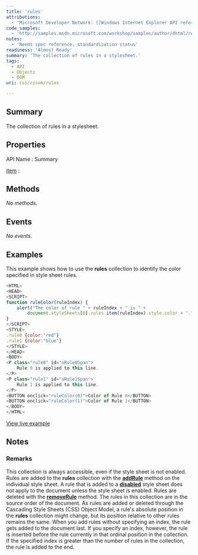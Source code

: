 ```yaml
---
title: 'rules'
attributions:
  - 'Microsoft Developer Network: [[Windows Internet Explorer API reference](http://msdn.microsoft.com/en-us/library/ie/hh828809%28v=vs.85%29.aspx) Article]'
code_samples:
  - 'http://samples.msdn.microsoft.com/workshop/samples/author/dhtml/refs/rules_1.htm'
notes:
  - 'Needs spec reference, standardization status'
readiness: 'Almost Ready'
summary: 'The collection of rules in a stylesheet.'
tags:
  - API
  - Objects
  - DOM
uri: css/cssom/rules

---
```

## Summary

The collection of rules in a stylesheet.

## Properties

API Name
:   Summary

[item](/css/cssom/rules/item)
:

## Methods

*No methods.*

## Events

*No events.*

## Examples

This example shows how to use the **rules** collection to identify the color specified in style sheet rules.

``` js
<HTML>
<HEAD>
<SCRIPT>
function ruleColor(ruleIndex) {
    alert("The color of rule " + ruleIndex + " is " +
        document.styleSheets[0].rules.item(ruleIndex).style.color + ".");
}
</SCRIPT>
<STYLE>
.rule0 {color:"red"}
.rule1 {color:"blue"}
</STYLE>
</HEAD>
<BODY>
<P class="rule0" id="oRule0Span">
    Rule 0 is applied to this line.
</P>
<P class="rule1" id="oRule1Span">
    Rule 1 is applied to this line.
</P>
<BUTTON onclick="ruleColor(0)">Color of Rule 0</BUTTON>
<BUTTON onclick="ruleColor(1)">Color of Rule 1</BUTTON>
</BODY>
</HTML>
```

[View live example](http://samples.msdn.microsoft.com/workshop/samples/author/dhtml/refs/rules_1.htm)

## Notes

### Remarks

This collection is always accessible, even if the style sheet is not enabled. Rules are added to the **rules** collection with the [**addRule**](/css/cssom/methods/addRule) method on the individual style sheet. A rule that is added to a [**disabled**](/html/attributes/disabled) style sheet does not apply to the document unless the style sheet is enabled. Rules are deleted with the [**removeRule**](/css/cssom/methods/removeRule) method. The rules in this collection are in the source order of the document. As rules are added or deleted through the Cascading Style Sheets (CSS) Object Model, a rule's absolute position in the **rules** collection might change, but its position relative to other rules remains the same. When you add rules without specifying an index, the rule gets added to the document last. If you specify an index, however, the rule is inserted before the rule currently in that ordinal position in the collection. If the specified index is greater than the number of rules in the collection, the rule is added to the end.
